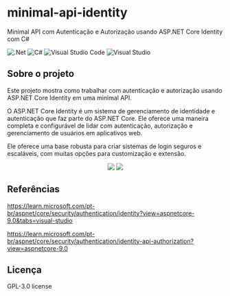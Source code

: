# minimal-api-identity
Minimal API com Autenticação e Autorização usando ASP.NET Core Identity com C#

![.Net](https://img.shields.io/badge/.NET-5C2D91?style=for-the-badge&logo=.net&logoColor=white)
![C#](https://img.shields.io/badge/c%23-%23239120.svg?style=for-the-badge&logo=c-sharp&logoColor=white)
![Visual Studio Code](https://img.shields.io/badge/Visual%20Studio%20Code-0078d7.svg?style=for-the-badge&logo=visual-studio-code&logoColor=white)
![Visual Studio](https://img.shields.io/badge/Visual%20Studio-5C2D91.svg?style=for-the-badge&logo=visual-studio&logoColor=white)

## Sobre o projeto
Este projeto mostra como trabalhar com autenticação e autorização usando ASP.NET Core Identity em uma minimal API.

O ASP.NET Core Identity é um sistema de gerenciamento de identidade e autenticação que faz parte do ASP.NET Core. Ele oferece uma maneira completa e configurável de lidar com autenticação, autorização e gerenciamento de usuários em aplicativos web.

Ele oferece uma base robusta para criar sistemas de login seguros e escaláveis, com muitas opções para customização e extensão.

<div align="center">
    <img src="https://github.com/jfs-dev/minimal-api-identity/assets/54154628/5e155d1e-ef83-4d1e-aa9b-8edad916cb78"</img>
    <img src="https://github.com/jfs-dev/minimal-api-identity/assets/54154628/ad89d205-9e0d-4c33-a850-f3a6b3b8f097"</img>
</div>

## Referências
https://learn.microsoft.com/pt-br/aspnet/core/security/authentication/identity?view=aspnetcore-9.0&tabs=visual-studio

https://learn.microsoft.com/pt-br/aspnet/core/security/authentication/identity-api-authorization?view=aspnetcore-9.0

## Licença
GPL-3.0 license
